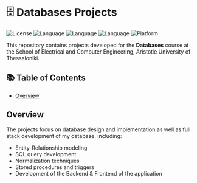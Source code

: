 # 🗄️ Databases Projects

![License](https://img.shields.io/badge/license-MIT-green.svg)
![Language](https://img.shields.io/badge/language-SQL-blue.svg)
![Language](https://img.shields.io/badge/language-Javascript-yellow.svg)
![Language](https://img.shields.io/badge/language-React-cyan.svg)
![Platform](https://img.shields.io/badge/platform-MySQL-lightgrey.svg)

This repository contains projects developed for the **Databases** course at the School of Electrical and Computer Engineering, Aristotle University of Thessaloniki.

## 📚 Table of Contents

- [Overview](#overview)

## Overview

The projects focus on database design and implementation as well as full stack development of my database, including:

- Entity-Relationship modeling
- SQL query development
- Normalization techniques
- Stored procedures and triggers
- Development of the Backend & Frontend of the application
